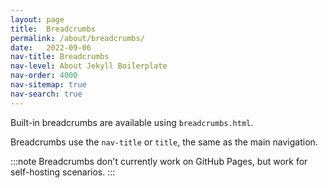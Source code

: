 ```yaml
---
layout: page
title:  Breadcrumbs
permalink: /about/breadcrumbs/
date:   2022-09-06
nav-title: Breadcrumbs
nav-level: About Jekyll Boilerplate
nav-order: 4000
nav-sitemap: true
nav-search: true
---
```


Built-in breadcrumbs are available using `breadcrumbs.html`.

Breadcrumbs use the `nav-title` or `title`, the same as the main navigation.

:::note
Breadcrumbs don't currently work on GitHub Pages, but work for self-hosting scenarios.
:::